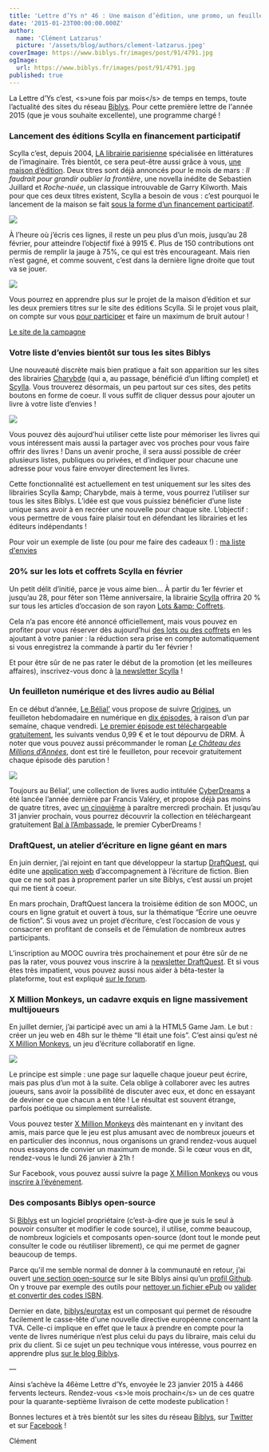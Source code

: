 ```yaml
---
title: 'Lettre d’Ys n° 46 : Une maison d’édition, une promo, un feuilleton, un atelier d’écriture et quelques millions de singes'
date: '2015-01-23T00:00:00.000Z'
author:
  name: 'Clément Latzarus'
  picture: '/assets/blog/authors/clement-latzarus.jpeg'
coverImage: https://www.biblys.fr/images/post/91/4791.jpg
ogImage:
  url: https://www.biblys.fr/images/post/91/4791.jpg
published: true
---
```


La Lettre d’Ys c’est, &lt;s&gt;une fois par mois&lt;/s&gt; de temps en temps, toute l’actualité des sites du réseau [Biblys](http://www.biblys.fr). Pour cette première lettre de l&#039;année 2015 (que je vous souhaite excellente), une programme chargé !

### Lancement des éditions Scylla en financement participatif

Scylla c’est, depuis 2004, [LA librairie parisienne](http://www.scylla.fr/) spécialisée en littératures de l’imaginaire. Très bientôt, ce sera peut-être aussi grâce à vous, [une maison d’édition](http://editions.scylla.fr/). Deux titres sont déjà annoncés pour le mois de mars : *Il faudrait pour grandir oublier la frontière*, une novella inédite de Sebastien Juillard et *Roche-nuée*, un classique introuvable de Garry Kilworth. Mais pour que ces deux titres existent, Scylla a besoin de vous : c’est pourquoi le lancement de la maison se fait [sous la forme d’un financement participatif](http://editions.scylla.fr/financement/lancement-editions-scylla).

[![](http://editions.scylla.fr/scylla_ed/media/bonus/rivelaygue_roche-nuee.jpg)](http://editions.scylla.fr/scylla_ed/media/bonus/rivelaygue_roche-nuee.jpg)

À l’heure où j’écris ces lignes, il reste un peu plus d’un mois, jusqu’au 28 février, pour atteindre l’objectif fixé à 9915 €. Plus de 150 contributions ont permis de remplir la jauge à 75%, ce qui est très encourageant. Mais rien n’est gagné, et comme souvent, c’est dans la dernière ligne droite que tout va se jouer.

[![](http://editions.scylla.fr/scylla_ed/media/bonus/rivelaygue_il-faudrait.jpg)](http://editions.scylla.fr/scylla_ed/media/bonus/rivelaygue_il-faudrait.jpg)

Vous pourrez en apprendre plus sur le projet de la maison d’édition et sur les deux premiers titres sur le site des éditions Scylla. Si le projet vous plait, on compte sur vous [pour participer](http://editions.scylla.fr/financement/lancement-editions-scylla) et faire un maximum de bruit autour !

[Le site de la campagne](http://editions.scylla.fr/financement/lancement-editions-scylla)

### Votre liste d’envies bientôt sur tous les sites Biblys

Une nouveauté discrète mais bien pratique a fait son apparition sur les sites des librairies [Charybde](http://www.charybde.fr/) (qui a, au passage, bénéficié d’un lifting complet) et [Scylla](http://www.scylla.fr). Vous trouverez désormais, un peu partout sur ces sites, des petits boutons en forme de coeur. Il vous suffit de cliquer dessus pour ajouter un livre à votre liste d’envies !

![](http://www.biblys.fr/biblys/media/newsletters/n46-wishlist.png)

Vous pouvez dès aujourd’hui utiliser cette liste pour mémoriser les livres qui vous intéressent mais aussi la partager avec vos proches pour vous faire offrir des livres ! Dans un avenir proche, il sera aussi possible de créer plusieurs listes, publiques ou privées, et d’indiquer pour chacune une adresse pour vous faire envoyer directement les livres.

Cette fonctionnalité est actuellement en test uniquement sur les sites des librairies Scylla &amp;amp; Charybde, mais à terme, vous pourrez l’utiliser sur tous les sites Biblys. L’idée est que vous puissiez bénéficier d’une liste unique sans avoir à en recréer une nouvelle pour chaque site. L’objectif : vous permettre de vous faire plaisir tout en défendant les librairies et les éditeurs indépendants !

Pour voir un exemple de liste (ou pour me faire des cadeaux !) : [ma liste d&#039;envies](http://www.scylla.fr/wishlist/clement)

### 20% sur les lots et coffrets Scylla en février

Un petit délit d’initié, parce je vous aime bien… À partir du 1er février et jusqu’au 28, pour fêter son 11ème anniversaire, la librairie [Scylla](http://www.scylla.fr) offrira 20 % sur tous les articles d’occasion de son rayon [Lots &amp;amp; Coffrets](http://www.scylla.fr/pages/lots-et-coffrets).

Cela n’a pas encore été annoncé officiellement, mais vous pouvez en profiter pour vous réserver dès aujourd’hui [des lots ou des coffrets](http://www.scylla.fr/pages/lots-et-coffrets) en les ajoutant à votre panier : la réduction sera prise en compte automatiquement si vous enregistrez la commande à partir du 1er février !

Et pour être sûr de ne pas rater le début de la promotion (et les meilleures affaires), inscrivez-vous donc à [la newsletter Scylla](http://www.scylla.fr/pages/newsletter) !

### Un feuilleton numérique et des livres audio au Bélial

En ce début d’année, [Le Bélial’](http://www.belial.fr) vous propose de suivre [Origines](http://www.belial.fr/serie/origines-saison-1), un feuilleton hebdomadaire en numérique en [dix épisodes](http://www.belial.fr/serie/origines-saison-1), à raison d’un par semaine, chaque vendredi. [Le premier épisode est téléchargeable gratuitement](http://www.belial.fr/stephane-przybylski/origines-s01e01-premier-contact), les suivants vendus 0,99 € et le tout dépourvu de DRM. À noter que vous pouvez aussi précommander le roman [*Le Château des Millions d’Années*](http://www.belial.fr/stephane-przybylski/le-chateau-des-millions-d-annees), dont est tiré le feuilleton, pour recevoir gratuitement chaque épisode dès parution !

![](http://www.belial.fr/belial/media/layout/origines-s1.jpg)

Toujours au Bélial’, une collection de livres audio intitulée [CyberDreams](http://www.belial.fr/collection/le-belial-cyberdreams) a été lancée l’année dernière par Francis Valéry, et propose déjà pas moins de quatre titres, avec [un cinquième](http://www.belial.fr/francis-valery/l-horreur-des-collines) à paraître mercredi prochain. Et jusqu’au 31 janvier prochain, vous pourrez découvrir la collection en téléchargeant gratuitement [Bal à l’Ambassade](http://www.belial.fr/francis-valery/bal-a-l-ambassade), le premier CyberDreams !

### DraftQuest, un atelier d’écriture en ligne géant en mars

En juin dernier, j’ai rejoint en tant que développeur la startup [DraftQuest](http://www.draftquest.com), qui édite une [application web](http://app.draftquest.com) d’accompagnement à l’écriture de fiction. Bien que ce ne soit pas à proprement parler un site Biblys, c’est aussi un projet qui me tient à coeur.

En mars prochain, DraftQuest lancera la troisième édition de son MOOC, un cours en ligne gratuit et ouvert à tous, sur la thématique “Écrire une oeuvre de fiction”. Si vous avez un projet d’écriture, c’est l’occasion de vous y consacrer en profitant de conseils et de l’émulation de nombreux autres participants.

L’inscription au MOOC ouvrira très prochainement et pour être sûr de ne pas la rater, vous pouvez vous inscrire à la [newsletter DraftQuest](http://auxforgesdevulcain.us6.list-manage2.com/subscribe?u=3007d2e23f91e29b6f82698c7&amp;id=2355b6123b). Et si vous êtes très impatient, vous pouvez aussi nous aider à bêta-tester la plateforme, tout est expliqué [sur le forum](http://forum.draftquest.com/).

### X Million Monkeys, un cadavre exquis en ligne massivement multijoueurs

En juillet dernier, j’ai participé avec un ami à la HTML5 Game Jam. Le but : créer un jeu web en 48h sur le thème “Il était une fois”. C’est ainsi qu’est né [X Million Monkeys](http://monkeys.nokto.net), un jeu d’écriture collaboratif en ligne.

![](http://monkeys.nokto.net/images/preview.png)

Le principe est simple : une page sur laquelle chaque joueur peut écrire, mais pas plus d’un mot à la suite. Cela oblige à collaborer avec les autres joueurs, sans avoir la possibilité de discuter avec eux, et donc en essayant de deviner ce que chacun a en tête ! Le résultat est souvent étrange, parfois poétique ou simplement surréaliste.

Vous pouvez tester [X Million Monkeys](http://monkeys.nokto.net) dès maintenant en y invitant des amis, mais parce que le jeu est plus amusant avec de nombreux joueurs et en particulier des inconnus, nous organisons un grand rendez-vous auquel nous essayons de convier un maximum de monde. Si le cœur vous en dit, rendez-vous le lundi 26 janvier à 21h !

Sur Facebook, vous pouvez aussi suivre la page [X Million Monkeys](https://www.facebook.com/xmillionmonkeys) ou vous [inscrire à l’événement](https://www.facebook.com/events/353613031514035/).

### Des composants Biblys open-source

Si [Biblys](http://www.biblys.fr) est un logiciel propriétaire (c’est-à-dire que je suis le seul à pouvoir consulter et modifier le code source), il utilise, comme beaucoup, de nombreux logiciels et composants open-source (dont tout le monde peut consulter le code ou réutiliser librement), ce qui me permet de gagner beaucoup de temps.

Parce qu&#039;il me semble normal de donner à la communauté en retour, j’ai ouvert [une section open-source](http://www.biblys.fr/pages/open-source) sur le site Biblys ainsi qu’un [profil Github](https://github.com/biblys). On y trouve par exemple des outils pour [nettoyer un fichier ePub](https://github.com/biblys/php-epub-cleaner) ou [valider et convertir des codes ISBN](https://github.com/biblys/php-isbn-class).

Dernier en date, [biblys/eurotax](https://github.com/biblys/eurotax) est un composant qui permet de résoudre facilement le casse-tête d&#039;une nouvelle directive européenne concernant la TVA. Celle-ci implique en effet que le taux à prendre en compte pour la vente de livres numérique n’est plus celui du pays du libraire, mais celui du prix du client. Si ce sujet un peu technique vous intéresse, vous pourrez en apprendre plus [sur le blog Biblys](http://www.biblys.fr/blog/calcul-de-la-tva-europeenne-sur-les-livres-numeriques-en-2015).

—

Ainsi s’achève la 46ème Lettre d’Ys, envoyée le 23 janvier 2015 à 4466 fervents lecteurs. Rendez-vous &lt;s&gt;le mois prochain&lt;/s&gt; un de ces quatre pour la quarante-septième livraison de cette modeste publication !

Bonnes lectures et à très bientôt sur les sites du réseau [Biblys](http://www.biblys.fr), sur [Twitter](http://www.twitter.com/biblys) et sur [Facebook](https://www.facebook.com/biblys.fr) !

Clément
